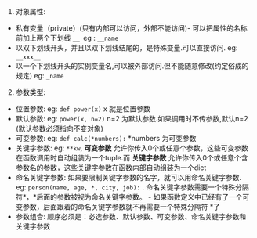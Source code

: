 1. 对象属性:
  * 私有变量（private）(只有内部可以访问，外部不能访问)- 可以把属性的名称前加上两个下划线 `__ `eg : `__name`
  * 以双下划线开头，并且以双下划线结尾的，是特殊变量.可以直接访问. eg: `__xxx__`
  * 以一个下划线开头的实例变量名,可以被外部访问.但不能随意修改(约定俗成的规定)  eg: `_name`
  
2. 参数类型: 
  * 位置参数: eg: `def power(x)` x 就是位置参数
  * 默认参数: eg: `power(x, n=2)` n=2 为默认参数.如果调用时不传参数,默认n=2  (默认参数必须指向不变对象)
  * 可变参数: eg: `def calc(*numbers):` *numbers 为可变参数
  * 关键字参数: eg: `**kw`, __可变参数__ 允许你传入0个或任意个参数，这些可变参数在函数调用时自动组装为一个tuple.而 __关键字参数__ 允许你传入0个或任意个含参数名的参数，这些关键字参数在函数内部自动组装为一个dict
  * 命名关键字参数: 如果要限制关键字参数的名字，就可以用命名关键字参数. eg: `person(name, age, *, city, job):` . 命名关键字参数需要一个特殊分隔符*，*后面的参数被视为命名关键字参数。
        - 如果函数定义中已经有了一个可变参数，后面跟着的命名关键字参数就不再需要一个特殊分隔符 \*了
  * 参数组合: 顺序必须是：必选参数、默认参数、可变参数、命名关键字参数和关键字参数
        
  
